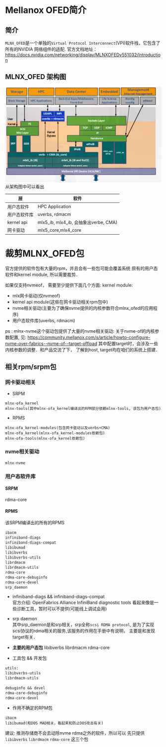 # Mellanox OFED简介
## 简介
`MLNX_OFED`是一个单独的`Virtual Protocol Interconnect`(VPI)软件栈，它包含了所有的NVIDIA 网络组件的适配.
官方文档地址：
https://docs.nvidia.com/networking/display/MLNXOFEDv551032/Introduction

## MLNX_OFED 架构图
![MLNX_OFED 架构图](pic/mlnx_ofed_stack_arch.png)
从架构图中可以看出

|层|软件|
|----|----|
|用户态软件|HPC Application|
|用户态软件库|uverbs, rdmacm|
|kernel api|mlx5_ib, mlx4_ib, 会抽象出verbe, CMA)|
|网卡驱动|mlx5_core,mlx4_core|


# 裁剪MLNX_OFED包

官方提供的软件包有大量的rpm，并且会有一些包可能会覆盖系统
原有的用户态软件和kernel module, 所以需要裁剪．

如果仅支持nvmeof， 需要至少提供下面几个方面:
kernel module:
* mlx网卡驱动(仅nvmeof)
* kernel api module(这些在网卡驱动相关rpm包中)
* nvme相关驱动(主要为了确保nvme提供的内核参数符合mlnx_ofed的应用程序)
* 用户态软件库(uverbs, rdmacm)

ps :
mlnx-nvme这个驱动包提供了大量的nvme相关驱动:
关于nvme-of的内核参数配置, 见:
https://community.mellanox.com/s/article/howto-configure-nvme-over-fabrics--nvme-of--target-offload
其中配置target时，会涉及一些内核参数的调整．和产品交流了下，
了解到host, target均在咱们的系统上搭建．

## 相关rpm/srpm包
### 网卡驱动相关
* SRPM
```
mlnx-ofa_kernel
mlnx-tools(其中mlnx-ofa_kernel编译出的RPM部分依赖mlnx-tools, 该包为用户态包)
```

* RPMS
```
mlnx-ofa_kernel-modules(包含网卡驱动以及verbs+CMA)
mlnx-ofa_kernel(mlnx-ofa_kernel-modules依赖包)
mlnx-ofa-tools(mlnx-ofa_kernel依赖包)
```

### nvme相关驱动
```
mlnx-nvme
```

### 用户态软件库
#### SRPM
rdma-core

#### RPMS
该SRPM编译出的所有的RPMS
```
ibacm
infiniband-diags
infiniband-diags-compat
libibumad
libibverbs
libibverbs-utils
librdmacm
librdmacm-utils
rdma-core
rdma-core-debuginfo
rdma-core-devel
srp_daemon
```
* infiniband-diags && infiniband-diags-compat<br/>
官方介绍: OpenFabrics Alliance InfiniBand diagnostic tools
看起来像是一些诊断工具，暂时可以不提供(可能线上调试会用)

* srp daemon<br/>
其中srp_daemon是和srp相关，srp全称`scsi RDMA protocol`, 
是为了实现scsi协议的rdma相关的服务,该服务的作用在手册中有说明，
主要是和发现target有关．

* **主要的用户态包**
libibverbs
librdmacm
rdma-core

* 工具包 && 开发包
```
utils:
libibverbs-utils
librdmacm-utils

debuginfo && devel
rdma-core-debuginfo
rdma-core-devel
```
* 作用不确定的RPM包
```
ibacm
libibumad(和DOS MAD相关，看起来和防止DOS攻击有关)
```

建议: 
推测存储商不会去动除nvme rdma之外的软件，所以可以
先只提供`libibverbs` `librdmacm` `rdma-core` 这三个包
